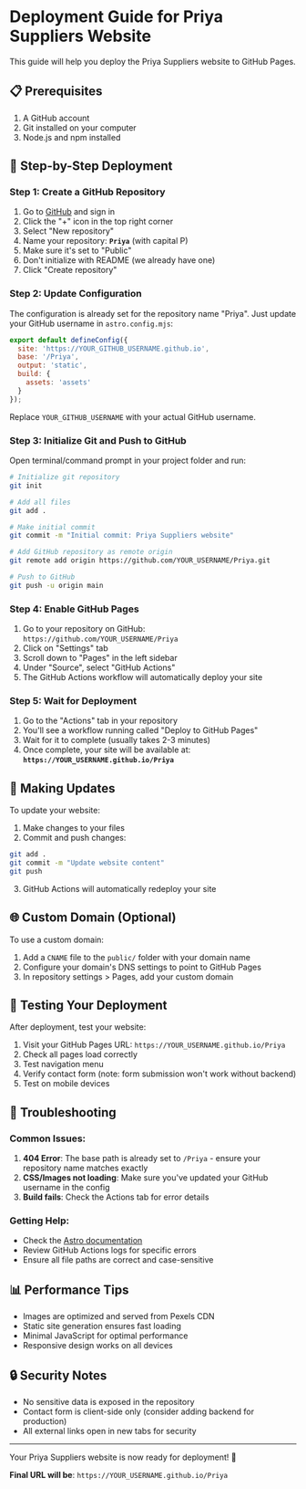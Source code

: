 # Deployment Guide for Priya Suppliers Website

This guide will help you deploy the Priya Suppliers website to GitHub Pages.

## 📋 Prerequisites

1. A GitHub account
2. Git installed on your computer
3. Node.js and npm installed

## 🚀 Step-by-Step Deployment

### Step 1: Create a GitHub Repository

1. Go to [GitHub](https://github.com) and sign in
2. Click the "+" icon in the top right corner
3. Select "New repository"
4. Name your repository: **`Priya`** (with capital P)
5. Make sure it's set to "Public"
6. Don't initialize with README (we already have one)
7. Click "Create repository"

### Step 2: Update Configuration

The configuration is already set for the repository name "Priya". Just update your GitHub username in `astro.config.mjs`:

```javascript
export default defineConfig({
  site: 'https://YOUR_GITHUB_USERNAME.github.io',
  base: '/Priya',
  output: 'static',
  build: {
    assets: 'assets'
  }
});
```

Replace `YOUR_GITHUB_USERNAME` with your actual GitHub username.

### Step 3: Initialize Git and Push to GitHub

Open terminal/command prompt in your project folder and run:

```bash
# Initialize git repository
git init

# Add all files
git add .

# Make initial commit
git commit -m "Initial commit: Priya Suppliers website"

# Add GitHub repository as remote origin
git remote add origin https://github.com/YOUR_USERNAME/Priya.git

# Push to GitHub
git push -u origin main
```

### Step 4: Enable GitHub Pages

1. Go to your repository on GitHub: `https://github.com/YOUR_USERNAME/Priya`
2. Click on "Settings" tab
3. Scroll down to "Pages" in the left sidebar
4. Under "Source", select "GitHub Actions"
5. The GitHub Actions workflow will automatically deploy your site

### Step 5: Wait for Deployment

1. Go to the "Actions" tab in your repository
2. You'll see a workflow running called "Deploy to GitHub Pages"
3. Wait for it to complete (usually takes 2-3 minutes)
4. Once complete, your site will be available at:
   **`https://YOUR_USERNAME.github.io/Priya`**

## 🔧 Making Updates

To update your website:

1. Make changes to your files
2. Commit and push changes:
```bash
git add .
git commit -m "Update website content"
git push
```
3. GitHub Actions will automatically redeploy your site

## 🌐 Custom Domain (Optional)

To use a custom domain:

1. Add a `CNAME` file to the `public/` folder with your domain name
2. Configure your domain's DNS settings to point to GitHub Pages
3. In repository settings > Pages, add your custom domain

## 📱 Testing Your Deployment

After deployment, test your website:

1. Visit your GitHub Pages URL: `https://YOUR_USERNAME.github.io/Priya`
2. Check all pages load correctly
3. Test navigation menu
4. Verify contact form (note: form submission won't work without backend)
5. Test on mobile devices

## 🐛 Troubleshooting

### Common Issues:

1. **404 Error**: The base path is already set to `/Priya` - ensure your repository name matches exactly
2. **CSS/Images not loading**: Make sure you've updated your GitHub username in the config
3. **Build fails**: Check the Actions tab for error details

### Getting Help:

- Check the [Astro documentation](https://docs.astro.build/en/guides/deploy/github/)
- Review GitHub Actions logs for specific errors
- Ensure all file paths are correct and case-sensitive

## 📊 Performance Tips

- Images are optimized and served from Pexels CDN
- Static site generation ensures fast loading
- Minimal JavaScript for optimal performance
- Responsive design works on all devices

## 🔒 Security Notes

- No sensitive data is exposed in the repository
- Contact form is client-side only (consider adding backend for production)
- All external links open in new tabs for security

---

Your Priya Suppliers website is now ready for deployment! 🎉

**Final URL will be**: `https://YOUR_USERNAME.github.io/Priya`